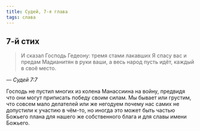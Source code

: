 ```yaml
---
title: Судей, 7-я глава
tags: слава
---
```


## 7-й стих

> И сказал Господь Гедеону: тремя стами лакавших Я спасу вас и предам Мадианитян в руки ваши, а весь народ пусть идёт, каждый в своё место.

— <cite>Судей&nbsp;7:7</cite>

Господь не пустил многих из колена Манассиина на войну, предвидя что они могут приписать победу своим силам. Мы бывает или грустим,
что совсем мало делателей или же негодуем почему нас самих не допустили к участию в чём-то, но иногда это может быть частью Божьего
плана для нашего же собственного блага и для славы имени Божьего.

